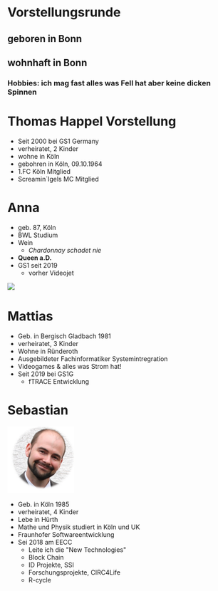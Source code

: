 # Vorstellungsrunde

## geboren in Bonn
## wohnhaft in Bonn
### Hobbies: ich mag fast alles was Fell hat aber keine dicken Spinnen

# Thomas Happel Vorstellung
- Seit 2000 bei GS1 Germany
- verheiratet, 2 Kinder
- wohne in Köln
- gebohren in Köln, 09.10.1964
- 1.FC Köln Mitglied
- Screamin´Igels MC Mitglied

# Anna

- geb. 87, Köln
- BWL Studium
- Wein
  - *Chardonnay schadet nie*
- **Queen a.D.**
- GS1 seit 2019
  - vorher Videojet

<img src="https://profile-images.xing.com/images/05df73e289ab343269d2e16d31eaec0d-5/anna-klapper.1024x1024.jpg" width="200px">

# Mattias

- Geb. in Bergisch Gladbach 1981
- verheiratet, 3 Kinder
- Wohne in Ründeroth
- Ausgebildeter Fachinformatiker Systemintregration
- Videogames & alles was Strom hat!
- Seit 2019 bei GS1G
  - fTRACE Entwicklung

# Sebastian

<img src="ses_2018_08-round.png" width="150px">

- Geb. in Köln 1985
- verheiratet, 4 Kinder
- Lebe in Hürth
- Mathe und Physik studiert in Köln und UK
- Fraunhofer Softwareentwicklung
- Sei 2018 am EECC
  - Leite ich die "New Technologies"
  - Block Chain
  - ID Projekte, SSI
  - Forschungsprojekte, CIRC4Life
  - R-cycle



